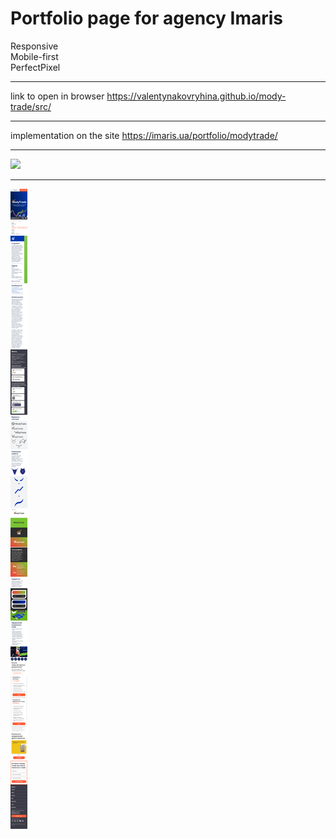 # Portfolio page for agency Imaris
Responsive<br>
Mobile-first<br>
PerfectPixel
___
link to open in browser https://valentynakovryhina.github.io/mody-trade/src/
___
implementation on the site https://imaris.ua/portfolio/modytrade/
___
![](https://github.com/ValentynaKovryhina/mody-trade/blob/main/src/desktop.jpg)
___
![](https://github.com/ValentynaKovryhina/mody-trade/blob/main/src/mobile.jpg)
